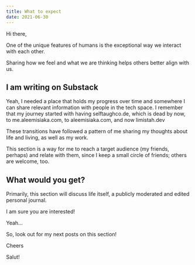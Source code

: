 ```yaml
---
title: What to expect
date: 2021-06-30
---
```


Hi there,

One of the unique features of humans is the exceptional way we interact with each other. 

Sharing how we feel and what we are thinking helps others better align with us.

## I am writing on Substack

Yeah, I needed a place that holds my progress over time and somewhere I can share relevant information with people in the tech space. I remember that my journey started with having selftaughco.de, which is dead by now, to me.aleemisiaka.com, to aleemisiaka.com, and now limistah.dev

These transitions have followed a pattern of me sharing my thoughts about life and living, as well as my work.

This section is a way for me to reach a target audience (my friends, perhaps) and relate with them, since I keep a small circle of friends; others are welcome, too.

## What would you get?

Primarily, this section will discuss life itself, a publicly moderated and edited personal journal.

I am sure you are interested!

Yeah…

So, look out for my next posts on this section!

Cheers

Salut!